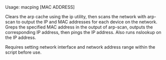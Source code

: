 Usage: macping [MAC ADDRESS]

Clears the arp cache using the ip utility, then scans the network with arp-scan to output the IP and MAC addresses for each device on the network. Greps the specified MAC address in the output of arp-scan, outputs the corresponding IP address, then pings the IP address. Also runs nslookup on the IP address.

Requires setting network interface and network address range within the script before use.
